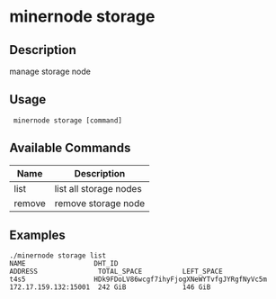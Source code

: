 # minernode storage

## Description

manage storage node

## Usage

```
 minernode storage [command]
```
## Available Commands

| Name| Description |
| --------------- | --------------------- 
| list  | list all storage nodes |
|  remove |remove storage node|

## Examples
```
./minernode storage list 
NAME                 DHT_ID                                             ADDRESS               TOTAL_SPACE          LEFT_SPACE
t4s5                 HDk9FDoLV86wcgf7ihyFjogXNeWYTvfgJYRgfNyVc5m        172.17.159.132:15001  242 GiB              146 GiB
```
